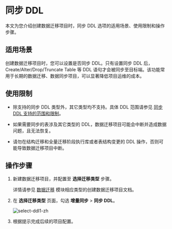 # 同步 DDL

本文为您介绍创建数据迁移项目时，同步 DDL 选项的适用场景、使用限制和操作步骤。

## 适用场景

创建数据迁移项目时，您可以设置是否同步 DDL。只有设置同步 DDL 后，Create/Alter/Drop/Truncate Table 等 DDL 语句才会被同步至目标端。该功能常用于长期的数据迁移、数据同步项目，可以显著降低项目运维的成本。

## 使用限制

* 除支持的同步 DDL 类型外，其它类型均不支持。具体 DDL 范围请参见 [同步 DDL 支持的范围和限制](../1700.supported-ddl-operations-for-incremental-migration-and-limits/100.mysql-to-obmysql/100.mysql-to-obmysql-overview.md)。

* 如果需要同步的表涉及其它类型的 DDL，数据迁移项目可能会中断并造成数据问题，且无法恢复。

* 请勿在结构迁移和全量迁移阶段执行库或者表结构变更的 DDL 操作，否则可能导致数据迁移项目中断。

## 操作步骤

1. 新建数据迁移项目，并配置至 **选择迁移类型** 步骤。

    详情请参见 [数据迁移](../100.data-migration-overview.md) 模块相应类型的创建数据迁移项目文档。

2. 在 **选择迁移类型** 页面，勾选 **增量同步** > **同步 DDL**。

    ![select-ddl1-zh](https://obbusiness-private.oss-cn-shanghai.aliyuncs.com/doc/img/oms/oms-enterprise/select-ddl1-zh.png)

3. 根据提示完成后续的项目配置。
